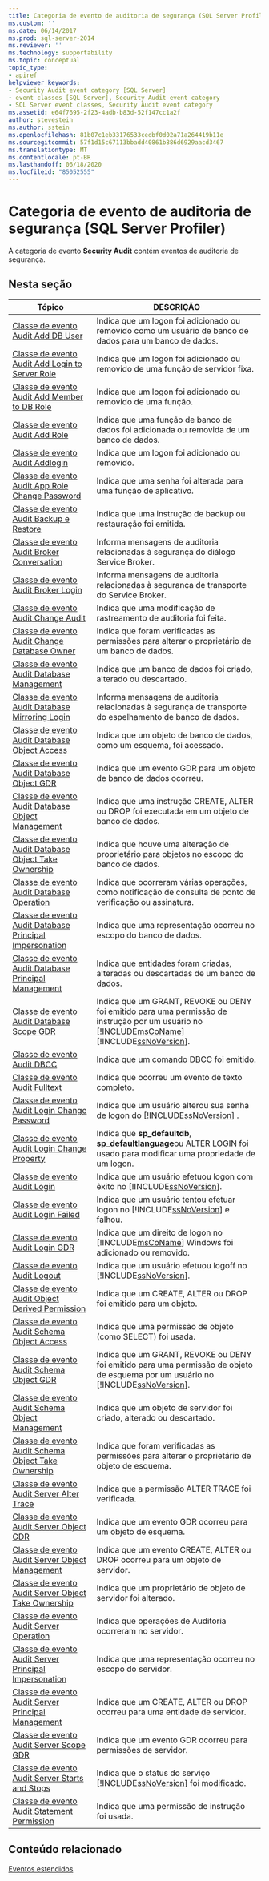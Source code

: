 ```yaml
---
title: Categoria de evento de auditoria de segurança (SQL Server Profiler) | Microsoft Docs
ms.custom: ''
ms.date: 06/14/2017
ms.prod: sql-server-2014
ms.reviewer: ''
ms.technology: supportability
ms.topic: conceptual
topic_type:
- apiref
helpviewer_keywords:
- Security Audit event category [SQL Server]
- event classes [SQL Server], Security Audit event category
- SQL Server event classes, Security Audit event category
ms.assetid: e64f7695-2f23-4adb-b83d-52f147cc1a2f
author: stevestein
ms.author: sstein
ms.openlocfilehash: 81b07c1eb33176533cedbf0d02a71a264419b11e
ms.sourcegitcommit: 57f1d15c67113bbadd40861b886d6929aacd3467
ms.translationtype: MT
ms.contentlocale: pt-BR
ms.lasthandoff: 06/18/2020
ms.locfileid: "85052555"
---
```

# <a name="security-audit-event-category-sql-server-profiler"></a>Categoria de evento de auditoria de segurança (SQL Server Profiler)
  A categoria de evento **Security Audit** contém eventos de auditoria de segurança.  
  
## <a name="in-this-section"></a>Nesta seção  
  
|Tópico|DESCRIÇÃO|  
|-----------|-----------------|  
|[Classe de evento Audit Add DB User](audit-add-db-user-event-class.md)|Indica que um logon foi adicionado ou removido como um usuário de banco de dados para um banco de dados.|  
|[Classe de evento Audit Add Login to Server Role](audit-add-login-to-server-role-event-class.md)|Indica que um logon foi adicionado ou removido de uma função de servidor fixa.|  
|[Classe de evento Audit Add Member to DB Role](audit-add-member-to-db-role-event-class.md)|Indica que um logon foi adicionado ou removido de uma função.|  
|[Classe de evento Audit Add Role](audit-add-role-event-class.md)|Indica que uma função de banco de dados foi adicionada ou removida de um banco de dados.|  
|[Classe de evento Audit Addlogin](audit-addlogin-event-class.md)|Indica que um logon foi adicionado ou removido.|  
|[Classe de evento Audit App Role Change Password](audit-app-role-change-password-event-class.md)|Indica que uma senha foi alterada para uma função de aplicativo.|  
|[Classe de evento Audit Backup e Restore](audit-backup-and-restore-event-class.md)|Indica que uma instrução de backup ou restauração foi emitida.|  
|[Classe de evento Audit Broker Conversation](broker-conversation-event-class.md)|Informa mensagens de auditoria relacionadas à segurança do diálogo Service Broker.|  
|[Classe de evento Audit Broker Login](audit-broker-login-event-class.md)|Informa mensagens de auditoria relacionadas à segurança de transporte do Service Broker.|  
|[Classe de evento Audit Change Audit](audit-change-audit-event-class.md)|Indica que uma modificação de rastreamento de auditoria foi feita.|  
|[Classe de evento Audit Change Database Owner](audit-change-database-owner-event-class.md)|Indica que foram verificadas as permissões para alterar o proprietário de um banco de dados.|  
|[Classe de evento Audit Database Management](audit-database-management-event-class.md)|Indica que um banco de dados foi criado, alterado ou descartado.|  
|[Classe de evento Audit Database Mirroring Login](audit-database-mirroring-login-event-class.md)|Informa mensagens de auditoria relacionadas à segurança de transporte do espelhamento de banco de dados.|  
|[Classe de evento Audit Database Object Access](audit-database-object-access-event-class.md)|Indica que um objeto de banco de dados, como um esquema, foi acessado.|  
|[Classe de evento Audit Database Object GDR](audit-database-object-gdr-event-class.md)|Indica que um evento GDR para um objeto de banco de dados ocorreu.|  
|[Classe de evento Audit Database Object Management](audit-database-object-management-event-class.md)|Indica que uma instrução CREATE, ALTER ou DROP foi executada em um objeto de banco de dados.|  
|[Classe de evento Audit Database Object Take Ownership](audit-database-object-take-ownership-event-class.md)|Indica que houve uma alteração de proprietário para objetos no escopo do banco de dados.|  
|[Classe de evento Audit Database Operation](audit-database-operation-event-class.md)|Indica que ocorreram várias operações, como notificação de consulta de ponto de verificação ou assinatura.|  
|[Classe de evento Audit Database Principal Impersonation](audit-database-principal-impersonation-event-class.md)|Indica que uma representação ocorreu no escopo do banco de dados.|  
|[Classe de evento Audit Database Principal Management](audit-database-principal-management-event-class.md)|Indica que entidades foram criadas, alteradas ou descartadas de um banco de dados.|  
|[Classe de evento Audit Database Scope GDR](audit-database-scope-gdr-event-class.md)|Indica que um GRANT, REVOKE ou DENY foi emitido para uma permissão de instrução por um usuário no [!INCLUDE[msCoName](../../includes/msconame-md.md)] [!INCLUDE[ssNoVersion](../../includes/ssnoversion-md.md)].|  
|[Classe de evento Audit DBCC](audit-dbcc-event-class.md)|Indica que um comando DBCC foi emitido.|  
|[Classe de evento Audit Fulltext](audit-fulltext-event-class.md)|Indica que ocorreu um evento de texto completo.|  
|[Classe de evento Audit Login Change Password](audit-login-change-password-event-class.md)|Indica que um usuário alterou sua senha de logon do [!INCLUDE[ssNoVersion](../../includes/ssnoversion-md.md)] .|  
|[Classe de evento Audit Login Change Property](audit-login-change-property-event-class.md)|Indica que **sp_defaultdb**, **sp_defaultlanguage**ou ALTER LOGIN foi usado para modificar uma propriedade de um logon.|  
|[Classe de evento Audit Login](audit-login-event-class.md)|Indica que um usuário efetuou logon com êxito no [!INCLUDE[ssNoVersion](../../includes/ssnoversion-md.md)].|  
|[Classe de evento Audit Login Failed](audit-login-failed-event-class.md)|Indica que um usuário tentou efetuar logon no [!INCLUDE[ssNoVersion](../../includes/ssnoversion-md.md)] e falhou.|  
|[Classe de evento Audit Login GDR](audit-login-gdr-event-class.md)|Indica que um direito de logon no [!INCLUDE[msCoName](../../includes/msconame-md.md)] Windows foi adicionado ou removido.|  
|[Classe de evento Audit Logout](audit-logout-event-class.md)|Indica que um usuário efetuou logoff no [!INCLUDE[ssNoVersion](../../includes/ssnoversion-md.md)].|  
|[Classe de evento Audit Object Derived Permission](audit-object-derived-permission-event-class.md)|Indica que um CREATE, ALTER ou DROP foi emitido para um objeto.|  
|[Classe de evento Audit Schema Object Access](audit-schema-object-access-event-class.md)|Indica que uma permissão de objeto (como SELECT) foi usada.|  
|[Classe de evento Audit Schema Object GDR](audit-schema-object-gdr-event-class.md)|Indica que um GRANT, REVOKE ou DENY foi emitido para uma permissão de objeto de esquema por um usuário no [!INCLUDE[ssNoVersion](../../includes/ssnoversion-md.md)].|  
|[Classe de evento Audit Schema Object Management](audit-schema-object-management-event-class.md)|Indica que um objeto de servidor foi criado, alterado ou descartado.|  
|[Classe de evento Audit Schema Object Take Ownership](audit-schema-object-take-ownership-event-class.md)|Indica que foram verificadas as permissões para alterar o proprietário de objeto de esquema.|  
|[Classe de evento Audit Server Alter Trace](audit-server-alter-trace-event-class.md)|Indica que a permissão ALTER TRACE foi verificada.|  
|[Classe de evento Audit Server Object GDR](audit-server-object-gdr-event-class.md)|Indica que um evento GDR ocorreu para um objeto de esquema.|  
|[Classe de evento Audit Server Object Management](audit-server-object-management-event-class.md)|Indica que um evento CREATE, ALTER ou DROP ocorreu para um objeto de servidor.|  
|[Classe de evento Audit Server Object Take Ownership](audit-server-object-take-ownership-event-class.md)|Indica que um proprietário de objeto de servidor foi alterado.|  
|[Classe de evento Audit Server Operation](audit-server-operation-event-class.md)|Indica que operações de Auditoria ocorreram no servidor.|  
|[Classe de evento Audit Server Principal Impersonation](audit-server-principal-impersonation-event-class.md)|Indica que uma representação ocorreu no escopo do servidor.|  
|[Classe de evento Audit Server Principal Management](audit-server-principal-management-event-class.md)|Indica que um CREATE, ALTER ou DROP ocorreu para uma entidade de servidor.|  
|[Classe de evento Audit Server Scope GDR](audit-server-scope-gdr-event-class.md)|Indica que um evento GDR ocorreu para permissões de servidor.|  
|[Classe de evento Audit Server Starts and Stops](audit-server-starts-and-stops-event-class.md)|Indica que o status do serviço [!INCLUDE[ssNoVersion](../../includes/ssnoversion-md.md)] foi modificado.|  
|[Classe de evento Audit Statement Permission](audit-statement-permission-event-class.md)|Indica que uma permissão de instrução foi usada.|  
  
## <a name="related-content"></a>Conteúdo relacionado  
 [Eventos estendidos](../extended-events/extended-events.md)  
  
  
